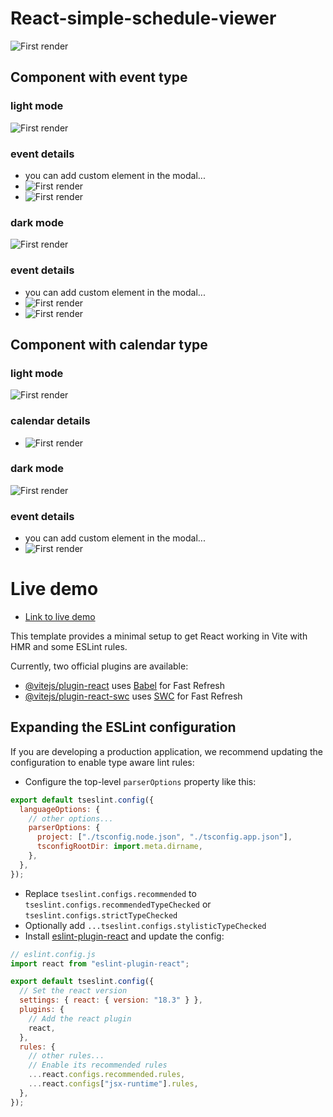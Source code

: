 # React-simple-schedule-viewer

![First render](demo/demo.png)

## Component with event type

### light mode
![First render](demo/event-calendar-1.png)

### event details
- you can add custom element in the modal...
- ![First render](demo/event-calendar-2.png)
- ![First render](demo/event-3.png)

### dark mode
![First render](demo/event-dark-1.png)

### event details
- you can add custom element in the modal...
- ![First render](demo/event-dark-3.png)
- ![First render](demo/event-dark-2.png)

## Component with calendar type

### light mode
![First render](demo/temp-calendar-1.png)
### calendar details
- ![First render](demo/temp-calendar-2.png)

### dark mode
![First render](demo/calendar-dark-1.png)

### event details
- you can add custom element in the modal...
- ![First render](demo/calendar-dark-2.png)


# Live demo
- [Link to live demo](https://dainty-eclair-9e5c39.netlify.app/)

This template provides a minimal setup to get React working in Vite with HMR and some ESLint rules.

Currently, two official plugins are available:

- [@vitejs/plugin-react](https://github.com/vitejs/vite-plugin-react/blob/main/packages/plugin-react/README.md) uses [Babel](https://babeljs.io/) for Fast Refresh
- [@vitejs/plugin-react-swc](https://github.com/vitejs/vite-plugin-react-swc) uses [SWC](https://swc.rs/) for Fast Refresh

## Expanding the ESLint configuration

If you are developing a production application, we recommend updating the configuration to enable type aware lint rules:

- Configure the top-level `parserOptions` property like this:

```js
export default tseslint.config({
  languageOptions: {
    // other options...
    parserOptions: {
      project: ["./tsconfig.node.json", "./tsconfig.app.json"],
      tsconfigRootDir: import.meta.dirname,
    },
  },
});
```

- Replace `tseslint.configs.recommended` to `tseslint.configs.recommendedTypeChecked` or `tseslint.configs.strictTypeChecked`
- Optionally add `...tseslint.configs.stylisticTypeChecked`
- Install [eslint-plugin-react](https://github.com/jsx-eslint/eslint-plugin-react) and update the config:

```js
// eslint.config.js
import react from "eslint-plugin-react";

export default tseslint.config({
  // Set the react version
  settings: { react: { version: "18.3" } },
  plugins: {
    // Add the react plugin
    react,
  },
  rules: {
    // other rules...
    // Enable its recommended rules
    ...react.configs.recommended.rules,
    ...react.configs["jsx-runtime"].rules,
  },
});
```
